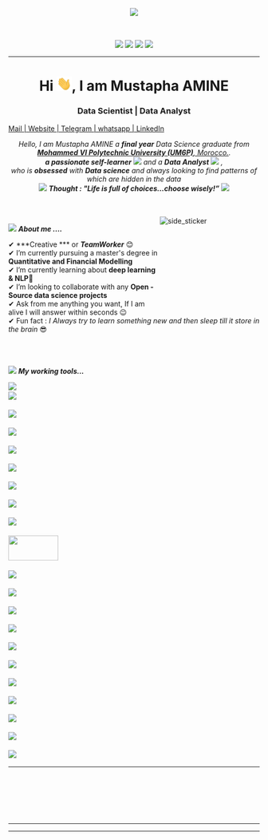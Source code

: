 <p align="center">
  <img src="https://thumbs.dreamstime.com/b/big-data-science-analysis-business-technology-concept-virtual-screen-big-data-science-analysis-business-technology-concept-145015243.jpg" height="200"/>
</p>
<br>


 <p align="center">
<img src="https://img.shields.io/badge/Age-21-blue" />
  <img src="https://img.shields.io/badge/Focus-Data%20Science-brightgreen" />
  <img src="https://img.shields.io/badge/Home-%20Morocco" />
  <img src="https://img.shields.io/badge/Languages-English%20%26%20French%20%26%20Arabe-brightgreen" />
</p>
<hr>
<h1 align="center">Hi <img src="https://raw.githubusercontent.com/ABSphreak/ABSphreak/master/gifs/Hi.gif" width="30px">, I am Mustapha AMINE </h1>
<h3 align="center">Data Scientist | Data Analyst </h3>

<a href="mailto:aminemustaphaa1@gmail.com" >Mail  <i class="bx bxl-gmail"></i></a>
<a href="https://mustaphaamine1.github.io" >|  Website  <i class="bx bxl-github"></i></a>
<a href="https://telegram.me/Mustapha503" >|  Telegram  <i class="bx bxl-telegram"></i></a>
<a href="https://wa.me/212606422635" >|  whatsapp  <i class="bx bxl-whatsapp"></i></a>
<a href="https://www.linkedin.com/in/mustapha-amine/" >|  LinkedIn  <i class="bx bxl-linkedin"></i></a>




<p align="center">
  <em>
    Hello, I am Mustapha AMINE a <b>final year</b> Data Science graduate from <a href="https://um6p.ma"> <b>Mohammed VI Polytechnic University (UM6P)</b>, Morocco.</a>. <br>
    <b>a passionate self-learner</b> <img src="https://github.com/TheDudeThatCode/TheDudeThatCode/blob/master/Assets/Developer.gif" width="30px"> and a <b>Data Analyst</b>&nbsp;<img src="https://github.com/TheDudeThatCode/TheDudeThatCode/blob/master/Assets/Designer.gif" width="36px">&nbsp,<br>who is <b>obsessed</b>
    with <b>Data science</b> and always looking to find patterns of which are hidden in the data 
  </em> 
  <br>
  <img src="https://media.giphy.com/media/gH3LO09IOiZIqePwv9/giphy.gif" width="50" /> <b><i align="center">Thought : "Life is full of choices…choose wisely!”</i></b> <img src="https://media.giphy.com/media/qjqUcgIyRjsl2/giphy.gif" width="50" />
</p>
<br><br>
<img align="right" width=200px height=200px alt="side_sticker" src="https://media.giphy.com/media/TEnXkcsHrP4YedChhA/giphy.gif" />

<img src="https://media.giphy.com/media/iY8CRBdQXODJSCERIr/giphy.gif" width="30px">&nbsp;***About me ....***

✔  ***Creative *** or ***TeamWorker*** 😊 <br>
✔ I’m currently pursuing a master's degree in **Quantitative and Financial Modelling**<br>
✔ I’m currently learning about **deep learning & NLP**🥰<br>
✔ I’m looking to collaborate with any **Open - Source data science projects**<br>
✔ Ask from me anything you want, If I am alive I will answer within seconds 😉<br>
✔ Fun fact : *I Always try to learn something new and then sleep till it store in the brain* 😎<br><br><br><br>
 

<img src="https://media.giphy.com/media/iY8CRBdQXODJSCERIr/giphy.gif" width="30px">&nbsp;***My working tools...***
<p align="left">
  
  <code><img height="50" src="https://github.com/uannabi/-/blob/master/resource/git.svg"></code>
  <code> <img height="50" src="https://github.com/uannabi/-/blob/master/resource/python-icon.svg"> </code>
  <code> <img height="50" src="https://www.vectorlogo.zone/logos/java/java-ar21.svg"> </code>
  <code> <img height="50" src="https://upload.wikimedia.org/wikipedia/commons/7/7e/Spyder_logo.svg"> </code>
  <code> <img height="50" src="https://www.vectorlogo.zone/logos/jupyter/jupyter-ar21.svg"> </code>
  <code> <img height="50" src="https://www.vectorlogo.zone/logos/dotnet/dotnet-ar21.svg"> </code>
  <code> <img height="50" src="https://www.vectorlogo.zone/logos/w3_html5/w3_html5-ar21.svg"> </code>
  <code> <img height="50" src="https://www.vectorlogo.zone/logos/mysql/mysql-ar21.svg"> </code>
  <code> <img height="50" src="https://www.vectorlogo.zone/logos/sqlite/sqlite-ar21.svg"> </code>
  <code> <img height="50" src="https://matplotlib.org/2.2.5/_images/sphx_glr_logos2_001.png" width='100'> </code>
  <code> <img height="50" src="https://upload.wikimedia.org/wikipedia/commons/thumb/e/ed/Pandas_logo.svg/768px-Pandas_logo.svg.png"> </code>
  <code> <img height="50" src="https://www.vectorlogo.zone/logos/pocoo_flask/pocoo_flask-ar21.svg"> </code>
  <code> <img height="50" src="https://www.vectorlogo.zone/logos/heroku/heroku-ar21.svg"> </code>
  <code> <img height="50" src="https://www.vectorlogo.zone/logos/numpy/numpy-ar21.svg"> </code>
  <code> <img height="50" src="https://raw.githubusercontent.com/valohai/ml-logos/master/scipy.svg"> </code>
  <code> <img height="50" src="https://www.vectorlogo.zone/logos/reactjs/reactjs-ar21.svg"> </code>
  <code> <img height="50" src="https://www.vectorlogo.zone/logos/laravel/laravel-ar21.svg"> </code>
  <code> <img height="50" src="https://www.vectorlogo.zone/logos/javascript/javascript-ar21.svg"> </code>
  <code> <img height="50" src="https://www.vectorlogo.zone/logos/netlifyapp_watercss/netlifyapp_watercss-ar21.svg"> </code>
  <code> <img height="50" src="https://seeklogo.com/images/S/scikit-learn-logo-8766D07E2E-seeklogo.com.png"> </code>
  <code> <img height="50" src="https://www.vectorlogo.zone/logos/tensorflow/tensorflow-ar21.svg"> </code>
  <hr>

<br><br><br><br><br>

<hr>




-----






<!---
mustaphaamine1/mustaphaamine1 is a ✨ special ✨ repository because its `README.md` (this file) appears on your GitHub profile.
You can click the Preview link to take a look at your changes.
--->
